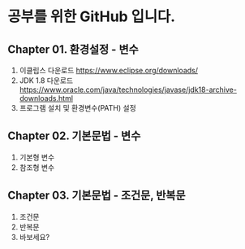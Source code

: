 # 공부를 위한 GitHub 입니다.

## Chapter 01. 환경설정 - 변수
1. 이클립스 다운로드 <https://www.eclipse.org/downloads/> 
2. JDK 1.8 다운로드 <https://www.oracle.com/java/technologies/javase/jdk18-archive-downloads.html>
3. 프로그램 설치 및 환경변수(PATH) 설정

## Chapter 02. 기본문법 - 변수
1. 기본형 변수
2. 참조형 변수

## Chapter 03. 기본문법 - 조건문, 반복문
1. 조건문
2. 반복문
3. 바보세요?